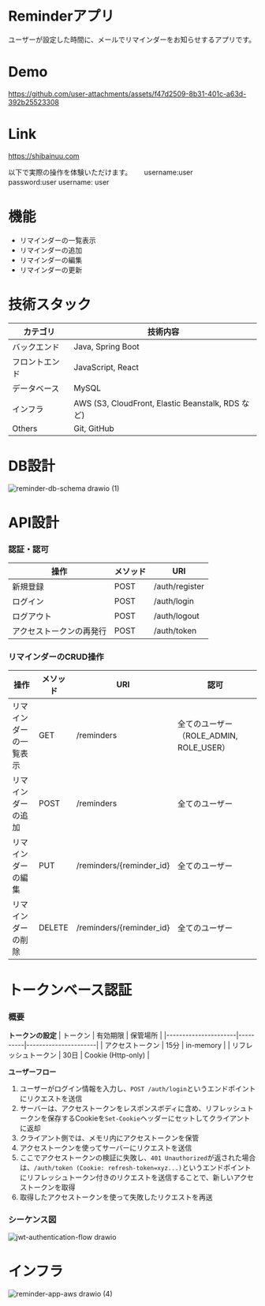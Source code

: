 # Reminderアプリ
ユーザーが設定した時間に、メールでリマインダーをお知らせするアプリです。

# Demo
https://github.com/user-attachments/assets/f47d2509-8b31-401c-a63d-392b25523308

# Link
https://shibainuu.com 

以下で実際の操作を体験いただけます。　　
username:user  
password:user
username: user　　


# 機能
* リマインダーの一覧表示
* リマインダーの追加
* リマインダーの編集
* リマインダーの更新 

# 技術スタック
| カテゴリ       | 技術内容                                           |
|----------------|--------------------------------------------------|
| バックエンド   | Java, Spring Boot                                |
| フロントエンド | JavaScript, React                                |
| データベース   | MySQL                                            |
| インフラ       | AWS (S3, CloudFront, Elastic Beanstalk, RDS など) |
| Others         | Git, GitHub                                     |

# DB設計
![reminder-db-schema drawio (1)](https://github.com/user-attachments/assets/7735e656-e37b-42d8-b5a2-1a5c951a0958)
 
# API設計
### 認証・認可
| 操作                   | メソッド | URI             |
|------------------------|----------|------------------|
| 新規登録               | POST     | /auth/register   |
| ログイン               | POST     | /auth/login      |
| ログアウト             | POST     | /auth/logout     |
| アクセストークンの再発行 | POST     | /auth/token      |

### リマインダーのCRUD操作
| 操作                     | メソッド | URI                          | 認可                                  |
|--------------------------|----------|-------------------------------|---------------------------------------|
| リマインダーの一覧表示   | GET      | /reminders                    | 全てのユーザー（ROLE_ADMIN, ROLE_USER） |
| リマインダーの追加       | POST     | /reminders                    | 全てのユーザー                        |
| リマインダーの編集       | PUT      | /reminders/{reminder_id}      | 全てのユーザー                        |
| リマインダーの削除       | DELETE   | /reminders/{reminder_id}      | 全てのユーザー                        |


# トークンベース認証
### 概要
**トークンの設定**
| トークン             | 有効期限 | 保管場所             |
|----------------------|----------|----------------------|
| アクセストークン     | 15分     | in-memory            |
| リフレッシュトークン | 30日     | Cookie (Http-only)   |

 
**ユーザーフロー**
1. ユーザーがログイン情報を入力し、```POST /auth/login```というエンドポイントにリクエストを送信
2. サーバーは、アクセストークンをレスポンスボディに含め、リフレッシュトークンを保存するCookieを```Set-Cookie```ヘッダーにセットしてクライアントに返却
3. クライアント側では、メモリ内にアクセストークンを保管
4. アクセストークンを使ってサーバーにリクエストを送信
5. ここでアクセストークンの検証に失敗し、```401 Unauthorized```が返された場合は、```/auth/token (Cookie: refresh-token=xyz...)```というエンドポイントにリフレッシュトークン付きのリクエストを送信することで、新しいアクセストークンを取得
6. 取得したアクセストークンを使って失敗したリクエストを再送
 
### シーケンス図
![jwt-authentication-flow drawio](https://github.com/user-attachments/assets/267b3d99-13aa-4950-911b-826d2f3b1615)

# インフラ
![reminder-app-aws drawio (4)](https://github.com/user-attachments/assets/2b30b09b-4c19-4c19-863c-658657332e5b)

